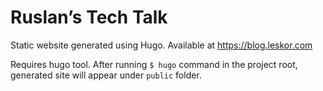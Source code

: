 # Ruslan’s Tech Talk
Static website generated using Hugo. Available at https://blog.leskor.com

Requires hugo tool. After running `$ hugo` command in the project root, generated site will appear under `public` folder.
